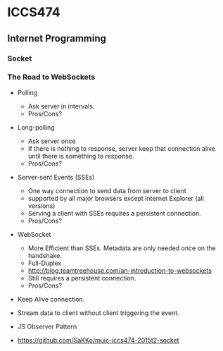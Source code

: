 # ICCS474
## Internet Programming

### Socket

### The Road to WebSockets

- Polling
    - Ask server in intervals.
    - Pros/Cons?
- Long-polling
    - Ask server once
    - If there is nothing to response, server keep that connection alive until there is something to response.
    - Pros/Cons?
- Server-sent Events (SSEs)
    - One way connection to send data from server to client
    - supported by all major browsers except Internet Explorer (all versions)
    - Serving a client with SSEs requires a persistent connection.
    - Pros/Cons?
- WebSocket
    - More Efficient than SSEs. Metadata are only needed once on the handshake.
    - Full-Duplex
    - http://blog.teamtreehouse.com/an-introduction-to-websockets
    - Still requires a persistent connection.
    - Pros/Cons?

- Keep Alive connection.
- Stream data to client without client triggering the event.
- JS Observer Pattern

- https://github.com/SaKKo/muic-iccs474-2015t2-socket
